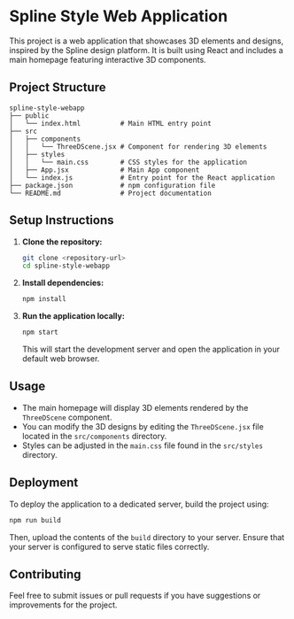 # Spline Style Web Application

This project is a web application that showcases 3D elements and designs, inspired by the Spline design platform. It is built using React and includes a main homepage featuring interactive 3D components.

## Project Structure

```
spline-style-webapp
├── public
│   └── index.html          # Main HTML entry point
├── src
│   ├── components
│   │   └── ThreeDScene.jsx # Component for rendering 3D elements
│   ├── styles
│   │   └── main.css        # CSS styles for the application
│   ├── App.jsx             # Main App component
│   └── index.js            # Entry point for the React application
├── package.json            # npm configuration file
└── README.md               # Project documentation
```

## Setup Instructions

1. **Clone the repository:**
   ```bash
   git clone <repository-url>
   cd spline-style-webapp
   ```

2. **Install dependencies:**
   ```bash
   npm install
   ```

3. **Run the application locally:**
   ```bash
   npm start
   ```
   This will start the development server and open the application in your default web browser.

## Usage

- The main homepage will display 3D elements rendered by the `ThreeDScene` component.
- You can modify the 3D designs by editing the `ThreeDScene.jsx` file located in the `src/components` directory.
- Styles can be adjusted in the `main.css` file found in the `src/styles` directory.

## Deployment

To deploy the application to a dedicated server, build the project using:

```bash
npm run build
```

Then, upload the contents of the `build` directory to your server. Ensure that your server is configured to serve static files correctly.

## Contributing

Feel free to submit issues or pull requests if you have suggestions or improvements for the project.